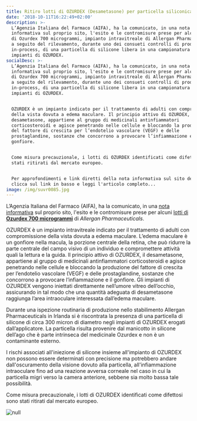 ```yaml
---
title: Ritiro lotti di OZURDEX (Desametasone) per particella siliconica
date: '2018-10-11T16:22:49+02:00'
description: >-
  L’Agenzia Italiana del Farmaco (AIFA), ha la comunicato, in una nota
  informativa sul proprio sito, l'esito e le contromisure prese per alcuni lotti
  di Ozurdex 700 microgrammi, impianto intravitreale di Allergan Pharmaceuticals
  a seguito del rilevamento, durante uno dei consueti controlli di produzione
  in-process, di una particella di silicone libera in una campionatura di
  impianti di OZURDEX. 
socialDesc: >-
  L’Agenzia Italiana del Farmaco (AIFA), ha la comunicato, in una nota
  informativa sul proprio sito, l'esito e le contromisure prese per alcuni lotti
  di Ozurdex 700 microgrammi, impianto intravitreale di Allergan Pharmaceuticals
  a seguito del rilevamento, durante uno dei consueti controlli di produzione
  in-process, di una particella di silicone libera in una campionatura di
  impianti di OZURDEX. 


  OZURDEX è un impianto indicato per il trattamento di adulti con compromissione
  della vista dovuta a edema maculare. Il principio attivo di OZURDEX, il
  desametasone, appartiene al gruppo di medicinali antinfiammatori
  corticosteroidi e agisce penetrando nelle cellule e bloccando la produzione
  del fattore di crescita per l’endotelio vascolare (VEGF) e delle
  prostaglandine, sostanze che concorrono a provocare l’infiammazione e il
  gonfiore.


  Come misura precauzionale, i lotti di OZURDEX identificati come difettosi sono
  stati ritirati dal mercato europeo.


  Per approfondimenti e link diretti della nota informativa sul sito dell'AIFA,
  clicca sul link in basso e leggi l'articolo completo...
image: /img/suvr0085.jpg
---
```

L’Agenzia Italiana del Farmaco (AIFA), ha la comunicato, in una [nota informativa](http://www.aifa.gov.it/sites/default/files/Ozurdex_DHPC_IT.pdf) sul proprio sito, l'esito e le contromisure prese per alcuni [lotti di **Ozurdex 700 microgrammi**](http://www.aifa.gov.it/sites/default/files/Allegato1_Elenco_lotti_ritiro_Italia_OZURDEX.pdf) di _Allergan Pharmaceuticals_. 

OZURDEX è un impianto intravitreale indicato per il trattamento di adulti con compromissione della vista dovuta a edema maculare. L’edema maculare è un gonfiore nella macula, la porzione centrale della retina, che può ridurre la parte centrale del campo visivo di un individuo e compromettere attività quali la lettura e la guida. Il principio attivo di OZURDEX, il desametasone, appartiene al gruppo di medicinali antinfiammatori corticosteroidi e agisce penetrando nelle cellule e bloccando la produzione del fattore di crescita per l’endotelio vascolare (VEGF) e delle prostaglandine, sostanze che concorrono a provocare l’infiammazione e il gonfiore. Gli impianti di OZURDEX vengono iniettati direttamente nell’umore vitreo dell’occhio, assicurando in tal modo che una quantità adeguata di desametasone raggiunga l’area intraoculare interessata dall’edema maculare.

Durante una ispezione routinaria di produzione nello stabilimento Allergan Pharmaceuticals in Irlanda si è riscontrata la presenza di una particella di silicone di circa 300 micron di diametro negli impianti di OZURDEX erogati dall’applicatore. La particella risulta provenire dal manicotto in silicone dell’ago che è parte intrinseca del medicinale Ozurdex e non è un contaminante esterno. 

I rischi associati all'iniezione di silicone insieme all'impianto di OZURDEX non possono essere determinati con precisione ma potrebbero andare dall'oscuramento della visione dovuto alla particella, all'infiammazione intraoculare fino ad una reazione avversa corneale nel caso in cui la particella migri verso la camera anteriore, sebbene sia molto bassa tale possibilità.

Come misura precauzionale, i lotti di OZURDEX identificati come difettosi sono stati ritirati dal mercato europeo.

![null](/img/ozurdex.jpg)
